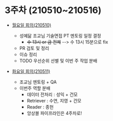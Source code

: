 # 3주차 (210510~210516)

* [월요일 회의(210510)](https://github.com/VumBleBot/Group-Activity/tree/main/peer-sessions/Week3/210510.md)
    - 성예닮 조교님 기술면접 PT 멘토링 일정 결정
        - ~~수 13시 or 금 전체~~ --> 수 13시 15분으로 fix
    - PR 검토 및 정리
    - 이슈 정리
    - TODO 우선순위 선별 및 이번 주 작업 분배
    

* [화요일 회의(210511)](https://github.com/VumBleBot/Group-Activity/tree/main/peer-sessions/Week3/210511.md)
    - 조교님 멘토링 + QA
    - 이번주 역할 분배
        - 데이터 전처리 : 성익 + 건모
        - Retriever : 수연, 지영 + 건모
        - Reader : 종헌
        - 앙상블 파이프라인은 4주차로!